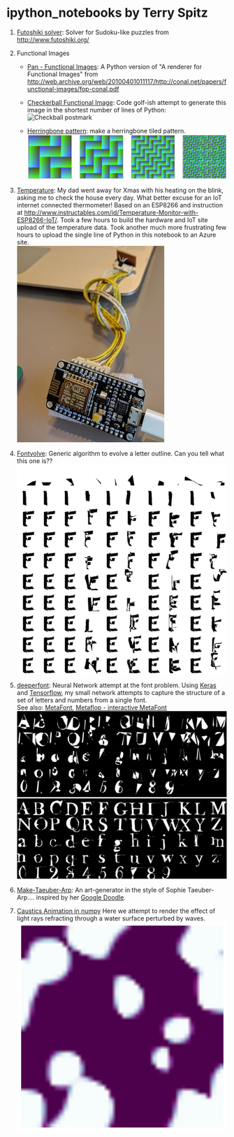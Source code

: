 # ipython_notebooks by Terry Spitz

1. [Futoshiki solver](http://nbviewer.jupyter.org/github/terryspitz/ipython_notebooks/blob/master/Futoshiki.ipynb): Solver for Sudoku-like puzzles from http://www.futoshiki.org/ 

2. Functional Images
  
    * [Pan - Functional Images](http://nbviewer.jupyter.org/github/terryspitz/ipython_notebooks/blob/master//Pan%20-%20Functional%20Images.ipynb): A Python version of "A renderer for Functional Images" from  http://web.archive.org/web/20100401011117/http://conal.net/papers/functional-images/fop-conal.pdf 

    * [Checkerball Functional Image](http://nbviewer.jupyter.org/github/terryspitz/ipython_notebooks/blob/master/Checkerball%20Functional%20Image.ipynb): Code golf-ish attempt to generate this image in the shortest number of lines of Python:  
   ![Checkball postmark](http://nbviewer.jupyter.org/github/terryspitz/ipython_notebooks/blob/master/checkerBall%20postmark.jpg)

    * [Herringbone pattern](http://nbviewer.jupyter.org/github/terryspitz/ipython_notebooks/blob/master/Herringbone.ipynb): make a herringbone tiled pattern.  
    ![herringbone](herringbone.png)

4. [Temperature](http://nbviewer.jupyter.org/github/terryspitz/ipython_notebooks/blob/master/Temperature.ipynb): My dad went away for Xmas with his heating on the blink, asking me to check the house every day.  What better excuse for an IoT internet connected thermometer!  Based on an ESP8266 and instruction at http://www.instructables.com/id/Temperature-Monitor-with-ESP8266-IoT/.  Took a few hours to build the hardware and IoT site upload of the temperature data.  Took another much more frustrating few hours to upload the single line of Python in this notebook to an Azure site.  
   ![IoT](IoT.jpg)

5. [Fontvolve](http://nbviewer.jupyter.org/github/terryspitz/ipython_notebooks/blob/master/fontvolve.ipynb): Generic algorithm to evolve a letter outline.  Can you tell what this one is??  
   ![E](fontvolve/fontE.png)

6. [deeperfont](http://nbviewer.jupyter.org/github/terryspitz/ipython_notebooks/blob/master/deeperfont.ipynb): Neural Network attempt at the font problem.  Using [Keras](https://keras.io/) and [Tensorflow](https://www.tensorflow.org/), my small network attempts to capture the structure of a set of letters and numbers from a single font.  
See also: [MetaFont](https://en.wikipedia.org/wiki/Metafont), [Metaflop - interactive MetaFont](http://www.metaflop.com/modulator)
  ![deeper](deeper/deep1.png)
  ![deeper](deeper/deep100.png)

7. [Make-Taeuber-Arp](http://nbviewer.jupyter.org/github/terryspitz/ipython_notebooks/blob/master/Make-Taeuber-Arp.ipynb): An art-generator in the style of Sophie Taeuber-Arp.... inspired by her [Google Doodle](https://www.google.com/doodles/sophie-taeuber-arps-127th-birthday).

8. [Caustics Animation in numpy](http://nbviewer.jupyter.org/github/terryspitz/ipython_notebooks/blob/master/Caustic%20Animation.ipynb) Here we attempt to render the effect of light rays refracting through a water surface perturbed by waves.
  ![caustic](caustic.png)
  